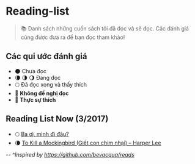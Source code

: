 # Reading-list

> :books: Danh sách những cuốn sách tôi đã đọc và sẽ đọc. Các đánh giá cũng được đưa ra để bạn đọc tham khảo!

## Các qui ước đánh giá

- 🌑 Chưa đọc
- 🌘 🌗 🌖 Đang đọc
- 🌕 Đã đọc xong và thấy thích
- 🌝 **Không đề nghị đọc**
- 🌟 **Thực sự thích**

## Reading List Now (3/2017)

- 🌕 [Ba ơi, mình đi đâu?](https://tiki.vn/ba-oi-minh-di-dau-tai-b-n-2013-p330196.html)
- 🌘 [To Kill a Mockingbird (Giết con chim nhại) – Harper Lee](https://tiki.vn/gi-t-con-chim-nh-i-tai-b-n-2016-p481515.html?gclid=Cj0KEQiAl4TGBRDhgvmikdHPsdABEiQAtBcc8Eka4MdI7msyX_K2VsTDQrSfWUXaOaeSxuIL1ASLhNQaAvhW8P8HAQ)

--
*^Inspired by https://github.com/bevacqua/reads*
